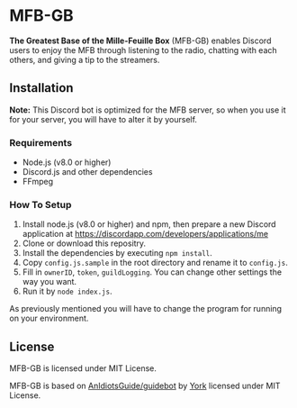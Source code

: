 # MFB-GB

**The Greatest Base of the Mille-Feuille Box** (MFB-GB) enables Discord users to enjoy the MFB through listening to the radio, chatting with each others, and giving a tip to the streamers.

## Installation

**Note:** This Discord bot is optimized for the MFB server, so when you use it for your server, you will have to alter it by yourself.

### Requirements

- Node.js (v8.0 or higher)
- Discord.js and other dependencies
- FFmpeg

### How To Setup

1. Install node.js (v8.0 or higher) and npm, then prepare a new Discord application at https://discordapp.com/developers/applications/me
2. Clone or download this repositry.
3. Install the dependencies by executing `npm install`.
4. Copy `config.js.sample` in the root directory and rename it to `config.js`.
5. Fill in `ownerID`, `token`, `guildLogging`. You can change other settings the way you want.
6. Run it by `node index.js`.

As previously mentioned you will have to change the program for running on your environment.

## License

MFB-GB is licensed under MIT License.

MFB-GB is based on [AnIdiotsGuide/guidebot](https://github.com/AnIdiotsGuide/guidebot) by [York](https://github.com/YorkAARGH) licensed under MIT License.
